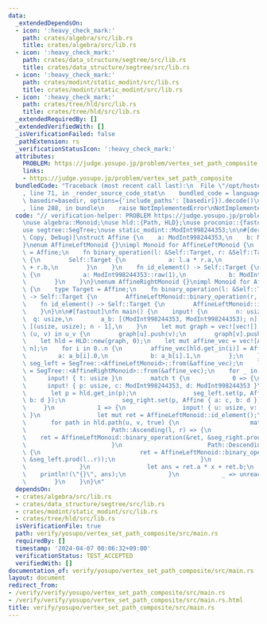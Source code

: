 ```yaml
---
data:
  _extendedDependsOn:
  - icon: ':heavy_check_mark:'
    path: crates/algebra/src/lib.rs
    title: crates/algebra/src/lib.rs
  - icon: ':heavy_check_mark:'
    path: crates/data_structure/segtree/src/lib.rs
    title: crates/data_structure/segtree/src/lib.rs
  - icon: ':heavy_check_mark:'
    path: crates/modint/static_modint/src/lib.rs
    title: crates/modint/static_modint/src/lib.rs
  - icon: ':heavy_check_mark:'
    path: crates/tree/hld/src/lib.rs
    title: crates/tree/hld/src/lib.rs
  _extendedRequiredBy: []
  _extendedVerifiedWith: []
  _isVerificationFailed: false
  _pathExtension: rs
  _verificationStatusIcon: ':heavy_check_mark:'
  attributes:
    PROBLEM: https://judge.yosupo.jp/problem/vertex_set_path_composite
    links:
    - https://judge.yosupo.jp/problem/vertex_set_path_composite
  bundledCode: "Traceback (most recent call last):\n  File \"/opt/hostedtoolcache/Python/3.10.14/x64/lib/python3.10/site-packages/onlinejudge_verify/documentation/build.py\"\
    , line 71, in _render_source_code_stat\n    bundled_code = language.bundle(stat.path,\
    \ basedir=basedir, options={'include_paths': [basedir]}).decode()\n  File \"/opt/hostedtoolcache/Python/3.10.14/x64/lib/python3.10/site-packages/onlinejudge_verify/languages/rust.py\"\
    , line 288, in bundle\n    raise NotImplementedError\nNotImplementedError\n"
  code: "// verification-helper: PROBLEM https://judge.yosupo.jp/problem/vertex_set_path_composite\n\
    \nuse algebra::Monoid;\nuse hld::{Path, HLD};\nuse proconio::{fastout, input};\n\
    use segtree::SegTree;\nuse static_modint::ModInt998244353;\n\n#[derive(Clone,\
    \ Copy, Debug)]\nstruct Affine {\n    a: ModInt998244353,\n    b: ModInt998244353,\n\
    }\nenum AffineLeftMonoid {}\nimpl Monoid for AffineLeftMonoid {\n    type Target\
    \ = Affine;\n    fn binary_operation(l: &Self::Target, r: &Self::Target) -> Self::Target\
    \ {\n        Self::Target {\n            a: l.a * r.a,\n            b: r.a * l.b\
    \ + r.b,\n        }\n    }\n    fn id_element() -> Self::Target {\n        Self::Target\
    \ {\n            a: ModInt998244353::raw(1),\n            b: ModInt998244353::raw(0),\n\
    \        }\n    }\n}\nenum AffineRightMonoid {}\nimpl Monoid for AffineRightMonoid\
    \ {\n    type Target = Affine;\n    fn binary_operation(l: &Self::Target, r: &Self::Target)\
    \ -> Self::Target {\n        AffineLeftMonoid::binary_operation(r, l)\n    }\n\
    \    fn id_element() -> Self::Target {\n        AffineLeftMonoid::id_element()\n\
    \    }\n}\n\n#[fastout]\nfn main() {\n    input! {\n        n: usize,\n      \
    \  q: usize,\n        a_b: [(ModInt998244353, ModInt998244353); n],\n        u_v:\
    \ [(usize, usize); n - 1],\n    }\n    let mut graph = vec![vec![]; n];\n    for\
    \ (u, v) in u_v {\n        graph[u].push(v);\n        graph[v].push(u);\n    }\n\
    \    let hld = HLD::new(graph, 0);\n    let mut affine_vec = vec![AffineLeftMonoid::id_element();\
    \ n];\n    for i in 0..n {\n        affine_vec[hld.get_in(i)] = Affine {\n   \
    \         a: a_b[i].0,\n            b: a_b[i].1,\n        };\n    }\n    let mut\
    \ seg_left = SegTree::<AffineLeftMonoid>::from(&affine_vec);\n    let mut seg_right\
    \ = SegTree::<AffineRightMonoid>::from(&affine_vec);\n    for _ in 0..q {\n  \
    \      input! { t: usize }\n        match t {\n            0 => {\n          \
    \      input! { p: usize, c: ModInt998244353, d: ModInt998244353 }\n         \
    \       let p = hld.get_in(p);\n                seg_left.set(p, Affine { a: c,\
    \ b: d });\n                seg_right.set(p, Affine { a: c, b: d });\n       \
    \     }\n            1 => {\n                input! { u: usize, v: usize, x: ModInt998244353\
    \ }\n                let mut ret = AffineLeftMonoid::id_element();\n         \
    \       for path in hld.path(u, v, true) {\n                    match path {\n\
    \                        Path::Ascending(l, r) => {\n                        \
    \    ret = AffineLeftMonoid::binary_operation(&ret, &seg_right.prod(l..r));\n\
    \                        }\n                        Path::Descending(l, r) =>\
    \ {\n                            ret = AffineLeftMonoid::binary_operation(&ret,\
    \ &seg_left.prod(l..r));\n                        }\n                    }\n \
    \               }\n                let ans = ret.a * x + ret.b;\n            \
    \    println!(\"{}\", ans);\n            }\n            _ => unreachable!(),\n\
    \        }\n    }\n}\n"
  dependsOn:
  - crates/algebra/src/lib.rs
  - crates/data_structure/segtree/src/lib.rs
  - crates/modint/static_modint/src/lib.rs
  - crates/tree/hld/src/lib.rs
  isVerificationFile: true
  path: verify/yosupo/vertex_set_path_composite/src/main.rs
  requiredBy: []
  timestamp: '2024-04-07 00:06:32+09:00'
  verificationStatus: TEST_ACCEPTED
  verifiedWith: []
documentation_of: verify/yosupo/vertex_set_path_composite/src/main.rs
layout: document
redirect_from:
- /verify/verify/yosupo/vertex_set_path_composite/src/main.rs
- /verify/verify/yosupo/vertex_set_path_composite/src/main.rs.html
title: verify/yosupo/vertex_set_path_composite/src/main.rs
---
```


